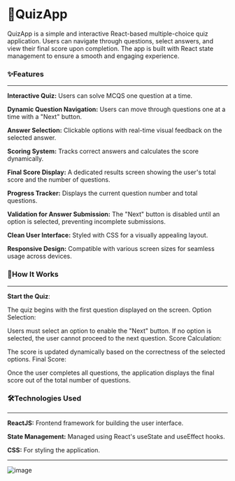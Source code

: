### <h1>🎯QuizApp</h1>
QuizApp is a simple and interactive React-based multiple-choice quiz application. Users can navigate through questions, select answers, and view their final score upon completion. The app is built with React state management to ensure a smooth and engaging experience.

### ✨Features
___

**Interactive Quiz:** Users can solve MCQS one question at a time.

**Dynamic Question Navigation:** Users can move through questions one at a time with a "Next" button.

**Answer Selection:** Clickable options with real-time visual feedback on the selected answer.

**Scoring System:** Tracks correct answers and calculates the score dynamically.

**Final Score Display:** A dedicated results screen showing the user's total score and the number of questions.

**Progress Tracker:** Displays the current question number and total questions.

**Validation for Answer Submission:** The "Next" button is disabled until an option is selected, preventing incomplete submissions.

**Clean User Interface:** Styled with CSS for a visually appealing layout.

**Responsive Design:** Compatible with various screen sizes for seamless usage across devices.


### 🚀How It Works
___


**Start the Quiz**:

The quiz begins with the first question displayed on the screen.
Option Selection:

Users must select an option to enable the "Next" button.
If no option is selected, the user cannot proceed to the next question.
Score Calculation:

The score is updated dynamically based on the correctness of the selected options.
Final Score:

Once the user completes all questions, the application displays the final score out of the total number of questions.


### 🛠️Technologies Used
___


**ReactJS:** Frontend framework for building the user interface.

**State Management:** Managed using React's useState and useEffect hooks.

**CSS:** For styling the application.
___


![image](https://github.com/user-attachments/assets/8840c216-ae70-4941-9331-5abe7df1d7de)

